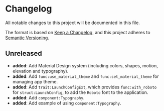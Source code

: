 # Changelog

All notable changes to this project will be documented in this file.

The format is based on [Keep a Changelog](https://keepachangelog.com/en/1.0.0/),
and this project adheres to [Semantic Versioning](https://semver.org/spec/v2.0.0.html).

## Unreleased

- **added**: Add Material Design system (including colors, shapes, motion, elevation and typography).
- **added**: Add `func:use_material_theme` and `func:set_material_theme` for managing app theme.
- **added**: Add `trait:LaunchConfigExt`, which provides `func:with_roboto` for `struct:LaunchConfig`, to add the `Roboto` font to the application.
- **added**: Add `component:Typography`.
- **added**: Add example of using `component:Typography`.
